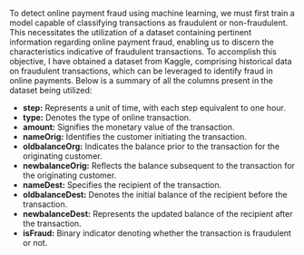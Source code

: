 To detect online payment fraud using machine learning, we must first train a model capable of classifying transactions as fraudulent or non-fraudulent. This necessitates the utilization of a dataset containing pertinent information regarding online payment fraud, enabling us to discern the characteristics indicative of fraudulent transactions. To accomplish this objective, I have obtained a dataset from Kaggle, comprising historical data on fraudulent transactions, which can be leveraged to identify fraud in online payments. Below is a summary of all the columns present in the dataset being utilized:

- **step:** Represents a unit of time, with each step equivalent to one hour.
- **type:** Denotes the type of online transaction.
- **amount:** Signifies the monetary value of the transaction.
- **nameOrig:** Identifies the customer initiating the transaction.
- **oldbalanceOrg:** Indicates the balance prior to the transaction for the originating customer.
- **newbalanceOrig:** Reflects the balance subsequent to the transaction for the originating customer.
- **nameDest:** Specifies the recipient of the transaction.
- **oldbalanceDest:** Denotes the initial balance of the recipient before the transaction.
- **newbalanceDest:** Represents the updated balance of the recipient after the transaction.
- **isFraud:** Binary indicator denoting whether the transaction is fraudulent or not.
